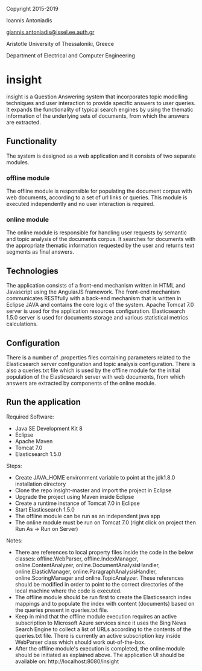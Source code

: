 Copyright 2015-2019

Ioannis Antoniadis

<giannis.antoniadis@issel.ee.auth.gr>

Aristotle University of Thessaloniki, Greece

Department of Electrical and Computer Engineering

# insight
insight is a Question Answering system that incorporates topic modelling techniques and user interaction to provide specific answers to user queries. It expands the functionality of typical search engines by using the thematic information of the underlying sets of documents, from which the answers are extracted.

## Functionality
The system is designed as a web application and it consists of two separate modules.
### offline module
The offline module is responsible for populating the document corpus with web documents, according to a set of url links or queries. This module is executed independently and no user interaction is required.

### online module
The online module is responsible for handling user requests by semantic and topic analysis of the documents corpus. It searches for documents with the appropriate thematic information requested by the user and returns text segments as final answers.

## Technologies
The application consists of a front-end mechanism written in HTML and Javascript using the AngularJS framework. The front-end mechanism communicates RESTfully with a back-end mechanism that is written in Eclipse JAVA and contains the core logic of the system. Apache Tomcat 7.0 server is used for the application resources configuration. Elasticsearch 1.5.0 server is used for documents storage and various statistical metrics calculations.

## Configuration
There is a number of .properties files containing parameters related to the Elasticsearch server configuration and topic analysis configuration. There is also a queries.txt file which is used by the offline module for the initial population of the Elasticsearch server with web documents, from which answers are extracted by components of the online module.

## Run the application
Required Software: 
* Java SE Development Kit 8
* Eclipse
* Apache Maven
* Tomcat 7.0
* Elasticsearch 1.5.0

Steps:
* Create JAVA_HOME environment variable to point at the jdk1.8.0 installation directory
* Clone the repo insight-master and import the project in Eclipse
* Upgrade the project using Maven inside Eclipse
* Create a runtime instance of Tomcat 7.0 in Eclipse
* Start Elasticsearch 1.5.0
* The offline module can be run as an independent java app
* The online module must be run on Tomcat 7.0 (right click on project then Run As -> Run on Server)

Notes:
* There are references to local property files inside the code in the below classes: offline.WebParser, offline.IndexManager, online.ContentAnalyzer, online.DocumentAnalysisHandler, online.ElasticManager, online.ParagraphAnalysisHandler, online.ScoringManager and online.TopicAnalyzer. These references should be modified in order to point to the correct directories of the local machine where the code is executed.
* The offline module should be run first to create the Elasticsearch index mappings and to populate the index with content (documents) based on the queries present in queries.txt file.
* Keep in mind that the offline module execution requires an active subscription to Microsoft Azure services since it uses the Bing News Search Engine to collect a list of URLs according to the contents of the queries.txt file. There is currently an active subscription key  inside WebParser class which should work out-of-the-box.
* After the offline module's execution is completed, the online module should be initiated as explained above. The application UI should be available on: http://localhost:8080/insight
